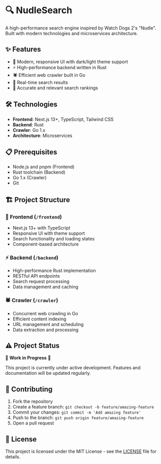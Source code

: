 # 🔍 NudleSearch

A high-performance search engine inspired by Watch Dogs 2's "Nudle". Built with modern technologies and microservices architecture.

## ✨ Features

- 🎨 Modern, responsive UI with dark/light theme support
- ⚡ High-performance backend written in Rust
- 🕷️ Efficient web crawler built in Go
- 🔄 Real-time search results
- 🎯 Accurate and relevant search rankings

## 🛠️ Technologies

- **Frontend**: Next.js 13+, TypeScript, Tailwind CSS
- **Backend**: Rust
- **Crawler**: Go 1.x
- **Architecture**: Microservices

## 📋 Prerequisites

- Node.js and pnpm (Frontend)
- Rust toolchain (Backend)
- Go 1.x (Crawler)
- Git

## 🏗️ Project Structure

### 🎨 Frontend (`/frontend`)
- Next.js 13+ with TypeScript
- Responsive UI with theme support
- Search functionality and loading states
- Component-based architecture

### ⚡ Backend (`/backend`)
- High-performance Rust implementation
- RESTful API endpoints
- Search request processing
- Data management and caching

### 🕷️ Crawler (`/crawler`)
- Concurrent web crawling in Go
- Efficient content indexing
- URL management and scheduling
- Data extraction and processing

## ⚠️ Project Status

🚧 **Work in Progress** 🚧

This project is currently under active development. Features and documentation will be updated regularly.

## 🤝 Contributing

1. Fork the repository
2. Create a feature branch: `git checkout -b feature/amazing-feature`
3. Commit your changes: `git commit -m 'Add amazing feature'`
4. Push to the branch: `git push origin feature/amazing-feature`
5. Open a pull request

## 📄 License

This project is licensed under the MIT License - see the [LICENSE](LICENSE) file for details.
